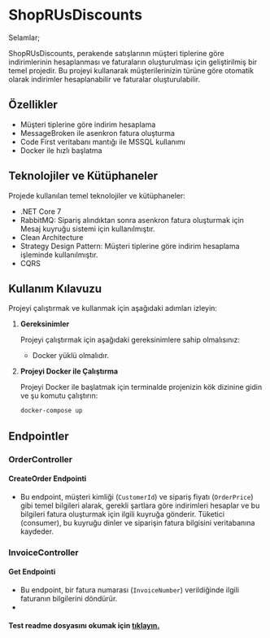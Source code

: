 ﻿# ShopRUsDiscounts


Selamlar;

ShopRUsDiscounts, perakende satışlarının müşteri tiplerine göre indirimlerinin hesaplanması ve faturaların oluşturulması için geliştirilmiş bir temel projedir.
Bu projeyi kullanarak müşterilerinizin türüne göre otomatik olarak indirimler hesaplanabilir ve faturalar oluşturulabilir. 

## Özellikler

- Müşteri tiplerine göre indirim hesaplama
- MessageBroken ile asenkron fatura oluşturma
- Code First veritabanı mantığı ile MSSQL kullanımı
- Docker ile hızlı başlatma


## Teknolojiler ve Kütüphaneler

Projede kullanılan temel teknolojiler ve kütüphaneler:

- .NET Core 7
- RabbitMQ: Sipariş alındıktan sonra asenkron fatura oluşturmak için Mesaj kuyruğu sistemi için kullanılmıştır.
- Clean Architecture
- Strategy Design Pattern: Müşteri tiplerine göre indirim hesaplama işleminde kullanılmıştır.
- CQRS

## Kullanım Kılavuzu

Projeyi çalıştırmak ve kullanmak için aşağıdaki adımları izleyin:

1. **Gereksinimler**

   Projeyi çalıştırmak için aşağıdaki gereksinimlere sahip olmalısınız:
   - Docker yüklü olmalıdır.

2. **Projeyi Docker ile Çalıştırma**

   Projeyi Docker ile başlatmak için terminalde projenizin kök dizinine gidin ve şu komutu çalıştırın:

   ```bash
   docker-compose up


## Endpointler

### OrderController

#### CreateOrder Endpointi

- Bu endpoint, müşteri kimliği (`CustomerId`) ve sipariş fiyatı (`OrderPrice`) gibi temel bilgileri alarak, gerekli şartlara göre indirimleri hesaplar ve bu bilgileri fatura oluşturmak için ilgili kuyruğa gönderir.
Tüketici (consumer), bu kuyruğu dinler ve siparişin fatura bilgisini veritabanına kaydeder.


### InvoiceController

#### Get Endpointi

-  Bu endpoint, bir fatura numarası (`InvoiceNumber`) verildiğinde ilgili faturanın bilgilerini döndürür.
-  


 #### Test readme dosyasını okumak için [**tıklayın.**](https://github.com/coderentr/ShopsRUsDiscounts/blob/main/test/UnitTest.Application/TestReadme.md)


